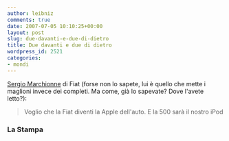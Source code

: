 ```yaml
---
author: leibniz
comments: true
date: 2007-07-05 10:10:25+00:00
layout: post
slug: due-davanti-e-due-di-dietro
title: Due davanti e due di dietro
wordpress_id: 2521
categories:
- mondi
---
```


[Sergio Marchionne](http://www.lastampa.it/redazione/cmsSezioni/economia/200707articoli/23345girata.asp) di Fiat (forse non lo sapete, lui è quello che mette i maglioni invece dei completi. Ma come, già lo sapevate? Dove l'avete letto?):


> Voglio che la Fiat diventi la Apple dell'auto. E la 500 sarà il nostro iPod




### La Stampa
